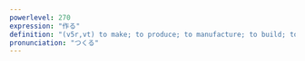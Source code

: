 ```yaml
---
powerlevel: 270
expression: "作る"
definition: "(v5r,vt) to make; to produce; to manufacture; to build; to construct; to prepare (food); to brew (alcohol); to raise; to grow; to cultivate; to train; to till; to draw up (a document); (P)"
pronunciation: "つくる"
---
```

